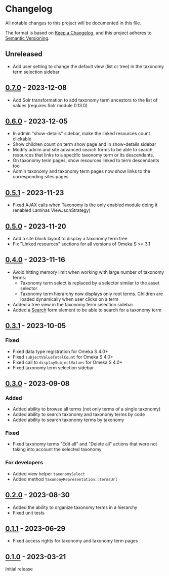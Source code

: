 # Changelog

All notable changes to this project will be documented in this file.

The format is based on [Keep a Changelog](https://keepachangelog.com/en/1.0.0/),
and this project adheres to [Semantic Versioning](https://semver.org/spec/v2.0.0.html).

## Unreleased

- Add user setting to change the default view (list or tree) in the taxonomy
  term selection sidebar

## [0.7.0] - 2023-12-08

- Add Solr transformation to add taxonomy term ancestors to the list of values
  (requires Solr module 0.13.0)

## [0.6.0] - 2023-12-05

- In admin "show-details" sidebar, make the linked resources count clickable
- Show children count on term show page and in show-details sidebar
- Modify admin and site advanced search forms to be able to search resources
  that links to a specific taxonomy term or its descendants.
- On taxonomy term pages, show resources linked to term descendants too
- Admin taxonomy and taxonomy term pages now show links to the corresponding
  sites pages

## [0.5.1] - 2023-11-23

- Fixed AJAX calls when Taxonomy is the only enabled module doing it (enabled
  Laminas ViewJsonStrategy)

## [0.5.0] - 2023-11-20

- Add a site block layout to display a taxonomy term tree
- Fix "Linked resources" sections for all versions of Omeka S >= 3.1

## [0.4.0] - 2023-11-16

- Avoid hitting memory limit when working with large number of taxonomy terms:
  - Taxonomy term select is replaced by a selector similar to the asset
    selector
  - Taxonomy term hierarchy now displays only root terms. Children are loaded
    dynamically when user clicks on a term
- Added a tree view in the taxonomy term selection sidebar
- Added a [Search](https://github.com/biblibre/omeka-s-module-Search) form
  element to be able to search for a taxonomy term

## [0.3.1] - 2023-10-05

### Fixed
- Fixed data type registration for Omeka S 4.0+
- Fixed `subjectValueTotalCount` for Omeka S 4.0+
- Fixed call to `displaySubjectValues` for Omeka S 4.0+
- Fixed taxonomy term selection sidebar

## [0.3.0] - 2023-09-08

### Added
- Added ability to browse all terms (not only terms of a single taxonomy)
- Added ability to search taxonomy and taxonomy terms by code
- Added ability to search taxonomy terms by taxonomy

### Fixed
- Fixed taxonomy terms "Edit all" and "Delete all" actions that were not taking
  into account the selected taxonomy

### For developers
- Added view helper `taxonomySelect`
- Added method `TaxonomyRepresentation::termsUrl`

## [0.2.0] - 2023-08-30

- Added the ability to organize taxonomy terms in a hierarchy
- Fixed unit tests

## [0.1.1] - 2023-06-29

- Fixed access rights for taxonomy and taxonomy term pages

## [0.1.0] - 2023-03-21

Initial release

[0.7.0]: https://github.com/biblibre/omeka-s-module-Taxonomy/releases/tag/v0.7.0
[0.6.0]: https://github.com/biblibre/omeka-s-module-Taxonomy/releases/tag/v0.6.0
[0.5.1]: https://github.com/biblibre/omeka-s-module-Taxonomy/releases/tag/v0.5.1
[0.5.0]: https://github.com/biblibre/omeka-s-module-Taxonomy/releases/tag/v0.5.0
[0.4.0]: https://github.com/biblibre/omeka-s-module-Taxonomy/releases/tag/v0.4.0
[0.3.1]: https://github.com/biblibre/omeka-s-module-Taxonomy/releases/tag/v0.3.1
[0.3.0]: https://github.com/biblibre/omeka-s-module-Taxonomy/releases/tag/v0.3.0
[0.2.0]: https://github.com/biblibre/omeka-s-module-Taxonomy/releases/tag/v0.2.0
[0.1.1]: https://github.com/biblibre/omeka-s-module-Taxonomy/releases/tag/v0.1.1
[0.1.0]: https://github.com/biblibre/omeka-s-module-Taxonomy/releases/tag/v0.1.0
